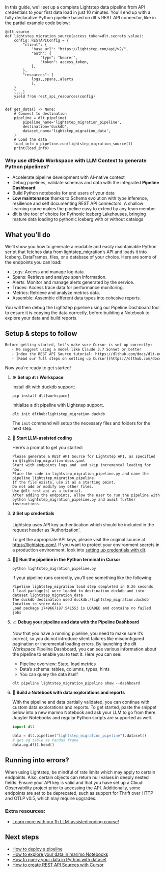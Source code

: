 In this guide, we'll set up a complete Lightstep data pipeline from API credentials to your first data load in just 10 minutes. You'll end up with a fully declarative Python pipeline based on dlt's REST API connector, like in the partial example code below:

```python-outcome
@dlt.source
def lightstep_migration_source(access_token=dlt.secrets.value):
    config: RESTAPIConfig = {
        "client": {
            "base_url": "https://lightstep.com/api/v2/",
            "auth": {
                "type": "bearer",
                "token": access_token,
            },
        },
        "resources": [
            logs,,spans,,alerts
            ],
    }
    [...]
    yield from rest_api_resources(config)


def get_data() -> None:
    # Connect to destination
    pipeline = dlt.pipeline(
        pipeline_name='lightstep_migration_pipeline',
        destination='duckdb',
        dataset_name='lightstep_migration_data', 
    )
    # Load the data
    load_info = pipeline.run(lightstep_migration_source())
    print(load_info) 
```

### Why use dltHub Workspace with LLM Context to generate Python pipelines?

- Accelerate pipeline development with AI-native context
- Debug pipelines, validate schemas and data with the integrated **Pipeline Dashboard**
- Build Python notebooks for end users of your data
- **Low maintenance** thanks to Schema evolution with type inference, resilience and self documenting REST API connectors. A shallow learning curve makes the pipeline easy to extend by any team member
- dlt is the tool of choice for Pythonic Iceberg Lakehouses, bringing mature data loading to pythonic Iceberg with or without catalogs

## What you’ll do

We’ll show you how to generate a readable and easily maintainable Python script that fetches data from lightstep_migration’s API and loads it into Iceberg, DataFrames, files, or a database of your choice. Here are some of the endpoints you can load:

- Logs: Access and manage log data.
- Spans: Retrieve and analyze span information.
- Alerts: Monitor and manage alerts generated by the service.
- Traces: Access trace data for performance monitoring.
- Metrics: Retrieve and analyze metrics data.
- Assemble: Assemble different data types into cohesive reports.

You will then debug the Lightstep pipeline using our Pipeline Dashboard tool to ensure it is copying the data correctly, before building a Notebook to explore your data and build reports.

## Setup & steps to follow

```default
Before getting started, let's make sure Cursor is set up correctly:
   - We suggest using a model like Claude 3.7 Sonnet or better
   - Index the REST API Source tutorial: https://dlthub.com/docs/dlt-ecosystem/verified-sources/rest_api/ and add it to context as **@dlt rest api**
   - [Read our full steps on setting up Cursor](https://dlthub.com/docs/dlt-ecosystem/llm-tooling/cursor-restapi#23-configuring-cursor-with-documentation)
```

Now you're ready to get started!

1. ⚙️ **Set up `dlt` Workspace**
    
    Install dlt with duckdb support:
    ```shell
    pip install dlt[workspace]
    ```

    Initialize a dlt pipeline with Lightstep support.
    ```shell
    dlt init dlthub:lightstep_migration duckdb
    ```

    The `init` command will setup the necessary files and folders for the next step.
    
2. 🤠 **Start LLM-assisted coding**
    
    Here’s a prompt to get you started:
    
    ```prompt
    Please generate a REST API Source for Lightstep API, as specified in @lightstep_migration-docs.yaml 
    Start with endpoints logs and  and skip incremental loading for now. 
    Place the code in lightstep_migration_pipeline.py and name the pipeline lightstep_migration_pipeline. 
    If the file exists, use it as a starting point. 
    Do not add or modify any other files. 
    Use @dlt rest api as a tutorial. 
    After adding the endpoints, allow the user to run the pipeline with python lightstep_migration_pipeline.py and await further instructions.
    ```

    
3. 🔒 **Set up credentials** 
    
    Lightstep uses API key authentication which should be included in the request header as 'Authorization'.
    
    To get the appropriate API keys, please visit the original source at https://lightstep.com/.
    If you want to protect your environment secrets in a production environment, look into [setting up credentials with dlt](https://dlthub.com/docs/walkthroughs/add_credentials).
    
4. 🏃‍♀️ **Run the pipeline in the Python terminal in Cursor**
    
    ```shell
    python lightstep_migration_pipeline.py
    ```
    
    If your pipeline runs correctly, you’ll see something like the following:
    
    ```shell
    Pipeline lightstep_migration load step completed in 0.26 seconds
    1 load package(s) were loaded to destination duckdb and into dataset lightstep_migration_data
    The duckdb destination used duckdb:/lightstep_migration.duckdb location to store data
    Load package 1749667187.541553 is LOADED and contains no failed jobs
    ```
    
5. 📈 **Debug your pipeline and data with the Pipeline Dashboard**

    Now that you have a running pipeline, you need to make sure it’s correct, so you do not introduce silent failures like misconfigured pagination or incremental loading errors. By launching the dlt Workspace Pipeline Dashboard, you can see various information about the pipeline to enable you to test it. Here you can see:
    - Pipeline overview: State, load metrics
    - Data’s schema: tables, columns, types, hints
    - You can query the data itself
    
    ```shell
    dlt pipeline lightstep_migration_pipeline show --dashboard
    ```
    
6. 🐍 **Build a Notebook with data explorations and reports**

    With the pipeline and data partially validated, you can continue with custom data explorations and reports. To get started, paste the snippet below into a new marimo Notebook and ask your LLM to go from there. Jupyter Notebooks and regular Python scripts are supported as well.

    
    ```python
    import dlt

   data = dlt.pipeline("lightstep_migration_pipeline").dataset()
   # get og table as Pandas frame
   data.og.df().head()
    ```

## Running into errors?

When using Lightstep, be mindful of rate limits which may apply to certain endpoints. Also, certain objects can return null values in deeply nested fields. Ensure your API key is valid and that you have set up a Cloud Observability project prior to accessing the API. Additionally, some endpoints are set to be deprecated, such as support for Thrift over HTTP and OTLP v0.5, which may require upgrades.

### Extra resources:

- [Learn more with our 1h LLM-assisted coding course!](https://www.youtube.com/watch?v=GGid70rnJuM)

## Next steps

- [How to deploy a pipeline](https://dlthub.com/docs/walkthroughs/deploy-a-pipeline)
- [How to explore your data in marimo Notebooks](https://dlthub.com/docs/general-usage/dataset-access/marimo)
- [How to query your data in Python with dataset](https://dlthub.com/docs/general-usage/dataset-access/dataset)
- [How to create REST API Sources with Cursor](https://dlthub.com/docs/dlt-ecosystem/llm-tooling/cursor-restapi)